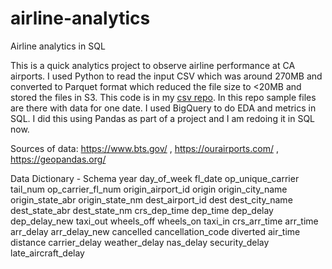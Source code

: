 # airline-analytics
Airline analytics in SQL

This is a quick analytics project to observe airline performance at CA airports.
I used Python to read the input CSV which was around 270MB and converted to Parquet format which reduced the file size to <20MB and stored the files in S3. This code is in my [csv repo](https://github.com/aparna-ks/csv/blob/master/csv_to_pq.py). In this repo sample files are there with data for one date.
I used BigQuery to do EDA and metrics in SQL. I did this using Pandas as part of a project and I am redoing it in SQL now. 

Sources of data: https://www.bts.gov/ , https://ourairports.com/ , https://geopandas.org/

Data Dictionary - Schema
year
day_of_week
fl_date
op_unique_carrier
tail_num
op_carrier_fl_num
origin_airport_id
origin
origin_city_name
origin_state_abr
origin_state_nm
dest_airport_id
dest
dest_city_name
dest_state_abr
dest_state_nm
crs_dep_time
dep_time
dep_delay
dep_delay_new
taxi_out
wheels_off
wheels_on
taxi_in
crs_arr_time
arr_time
arr_delay
arr_delay_new
cancelled
cancellation_code
diverted
air_time
distance
carrier_delay
weather_delay
nas_delay
security_delay
late_aircraft_delay
